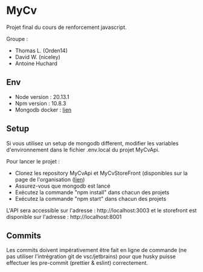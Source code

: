 # MyCv

Projet final du cours de renforcement javascript.

Groupe : 
- Thomas L. (Orden14)
- David W. (niceley)
- Antoine Huchard

## Env

- Node version : 20.13.1  
- Npm version : 10.8.3  
- Mongodb docker : [lien](https://www.mongodb.com/docs/manual/tutorial/install-mongodb-community-with-docker/#std-label-docker-mongodb-community-install)

## Setup
Si vous utilisez un setup de mongodb different, modifier les variables d'environnement dans le fichier .env.local du projet MyCvApi.

Pour lancer le projet : 
- Clonez les repository MyCvApi et MyCvStoreFront (disponibles sur la page de l'organisation ([lien](https://github.com/EFREi-Renforcement-Js-groupe-TDA/))
- Assurez-vous que mongodb est lancé
- Exécutez la commande "npm install" dans chacun des projets
- Exécutez la commande "npm start" dans chacun des projets

L'API sera accessible sur l'adresse : http://localhost:3003 et le storefront est disponible sur l'adresse : http://localhost:8001

## Commits
Les commits doivent impérativement être fait en ligne de commande (ne pas utiliser l'intrégration git de vsc/jetbrains) pour que husky puisse effectuer les pre-commit (prettier & eslint) correctement.
